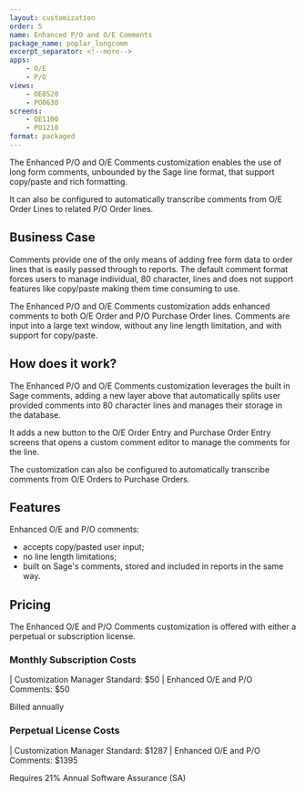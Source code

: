 ```yaml
---
layout: customization
order: 5
name: Enhanced P/O and O/E Comments
package_name: poplar_longcomm
excerpt_separator: <!--more-->
apps:
    - O/E
    - P/O
views:
    - OE0520
    - PO0630
screens:
    - OE1100
    - PO1210
format: packaged
---
```


The Enhanced P/O and O/E Comments customization enables the use of
long form comments, unbounded by the Sage line format, that support 
copy/paste and rich formatting.  

It can also be configured to automatically
transcribe comments from O/E Order Lines to related P/O Order lines.
<!--more-->

## Business Case

Comments provide one of the only means of adding free form data to
order lines that is easily passed through to reports.  The default
comment format forces users to manage individual, 80 character, lines
and does not support features like copy/paste making them time consuming
to use.

The Enhanced P/O and O/E Comments customization adds enhanced comments
to both O/E Order and P/O Purchase Order lines.  Comments are input
into a large text window, without any line length limitation, and with
support for copy/paste.

## How does it work?

The Enhanced P/O and O/E Comments customization leverages the built in
Sage comments, adding a new layer above that automatically splits user
provided comments into 80 character lines and manages their storage in
the database.  

It adds a new button to the O/E Order Entry and Purchase Order Entry 
screens that opens a custom comment editor to manage the comments for the
line.  

The customization can also be configured to automatically transcribe comments
from O/E Orders to Purchase Orders.

## Features

Enhanced O/E and P/O comments:

- accepts copy/pasted user input;
- no line length limitations;
- built on Sage's comments, stored and included in reports in the same way.

## Pricing

The Enhanced O/E and P/O Comments customization is offered with either a
perpetual or subscription license.

### Monthly Subscription Costs

| Customization Manager Standard: $50
| Enhanced O/E and P/O Comments: $50

Billed annually

### Perpetual License Costs

| Customization Manager Standard: $1287
| Enhanced O/E and P/O Comments: $1395

Requires 21% Annual Software Assurance (SA)
